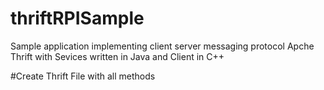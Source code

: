 # thriftRPISample
Sample application implementing client server messaging protocol Apche Thrift with Sevices written in Java and Client in C++

#Create Thrift File with all methods 

